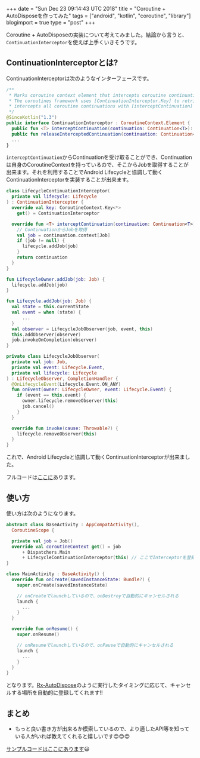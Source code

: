 +++
date = "Sun Dec 23 09:14:43 UTC 2018"
title = "Coroutine + AutoDisposeを作ってみた"
tags = ["android", "kotlin", "coroutine", "library"]
blogimport = true
type = "post"
+++

Coroutine + AutoDisposeの実装について考えてみました。結論から言うと、`ContinuationInterceptor`を使えば上手くいきそうです。

## ContinuationInterceptorとは?

ContinuationInterceptorは次のようなインターフェースです。

```kotlin
/**
 * Marks coroutine context element that intercepts coroutine continuations.
 * The coroutines framework uses [ContinuationInterceptor.Key] to retrieve the interceptor and
 * intercepts all coroutine continuations with [interceptContinuation] invocations.
 */
@SinceKotlin("1.3")
public interface ContinuationInterceptor : CoroutineContext.Element {
  public fun <T> interceptContinuation(continuation: Continuation<T>): Continuation<T>
  public fun releaseInterceptedContinuation(continuation: Continuation<*>)
  ...
}
```

`interceptContinuation`からContinuationを受け取ることができ、Continuationは自身のCoroutineContextを持っているので、そこからJobを取得することが出来ます。それを利用することでAndroid Lifecycleと協調して動くContinuationInterceptorを実装することが出来ます。

```kotlin
class LifecycleContinuationInterceptor(
  private val lifecycle: Lifecycle
) : ContinuationInterceptor {
  override val key: CoroutineContext.Key<*>
    get() = ContinuationInterceptor

  override fun <T> interceptContinuation(continuation: Continuation<T>): Continuation<T> {
    // ContinuationからJobを取得
    val job = continuation.context[Job]
    if (job != null) {
      lifecycle.addJob(job)
    }
    return continuation
  }
}

fun LifecycleOwner.addJob(job: Job) {
  lifecycle.addJob(job)
}

fun Lifecycle.addJob(job: Job) {
  val state = this.currentState
  val event = when (state) {
      ...
  }
  val observer = LifecycleJobObserver(job, event, this)
  this.addObserver(observer)
  job.invokeOnCompletion(observer)
}

private class LifecycleJobObserver(
  private val job: Job,
  private val event: Lifecycle.Event,
  private val lifecycle: Lifecycle
) : LifecycleObserver, CompletionHandler {
  @OnLifecycleEvent(Lifecycle.Event.ON_ANY)
  fun onEvent(owner: LifecycleOwner, event: Lifecycle.Event) {
    if (event == this.event) {
      owner.lifecycle.removeObserver(this)
      job.cancel()
    }
  }

  override fun invoke(cause: Throwable?) {
    lifecycle.removeObserver(this)
  }
}
```

これで、Android Lifecycleと協調して動くContinuationInterceptorが出来ました。

フルコードは[ここに](https://github.com/satoshun-android-example/AutoDisposeExample/blob/master/autodispose/src/main/java/com/github/satoshun/coroutine/autodispose/lifecycle/LifecycleContinuationInterceptor.kt)あります。

## 使い方

使い方は次のようになります。

```kotlin
abstract class BaseActivity : AppCompatActivity(),
  CoroutineScope {

  private val job = Job()
  override val coroutineContext get() = job
      + Dispatchers.Main
      + LifecycleContinuationInterceptor(this) // ここでInterceptorを登録
}

class MainActivity : BaseActivity() {
  override fun onCreate(savedInstanceState: Bundle?) {
    super.onCreate(savedInstanceState)

    // onCreateでlaunchしているので、onDestroyで自動的にキャンセルされる
    launch {
      ...
    }
  }

  override fun onResume() {
    super.onResume()

    // onResumeでlaunchしているので、onPauseで自動的にキャンセルされる
    launch {
      ...
    }
  }
}
```

となります。[Rx-AutoDispose](https://github.com/uber/AutoDispose)のように実行したタイミングに応じて、キャンセルする場所を自動的に登録してくれます!!

## まとめ

- もっと良い書き方が出来るか模索しているので、より適したAPI等を知っている人がいれば教えてくれると嬉しいです😊😊😊

[サンプルコードはここにあります](https://github.com/satoshun-android-example/AutoDisposeExample)😃
